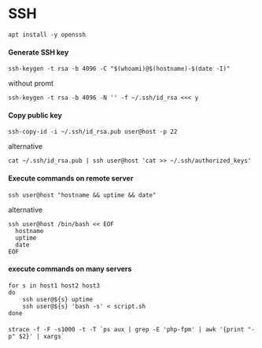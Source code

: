 # SSH

    apt install -y openssh

#### Generate SSH key
    ssh-keygen -t rsa -b 4096 -C "$(whoami)@$(hostname)-$(date -I)"

without promt

    ssh-keygen -t rsa -b 4096 -N '' -f ~/.ssh/id_rsa <<< y

#### Copy public key

    ssh-copy-id -i ~/.ssh/id_rsa.pub user@host -p 22
    
alternative 

    cat ~/.ssh/id_rsa.pub | ssh user@host 'cat >> ~/.ssh/authorized_keys'


#### Execute commands on remote server

    ssh user@host "hostname && uptime && date"

alternative

    ssh user@host /bin/bash << EOF
      hostname
      uptime
      date
    EOF


#### execute commands on many servers
    for s in host1 host2 host3
    do
        ssh user@${s} uptime
        ssh user@${s} 'bash -s' < script.sh
    done
    
    
    
####

    strace -f -F -s1000 -t -T `ps aux | grep -E 'php-fpm' | awk '{print "-p" $2}' | xargs`
